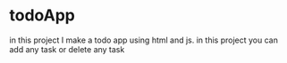 # todoApp

in this project I make a todo app using html and js. in this project you can add any task or delete any task
